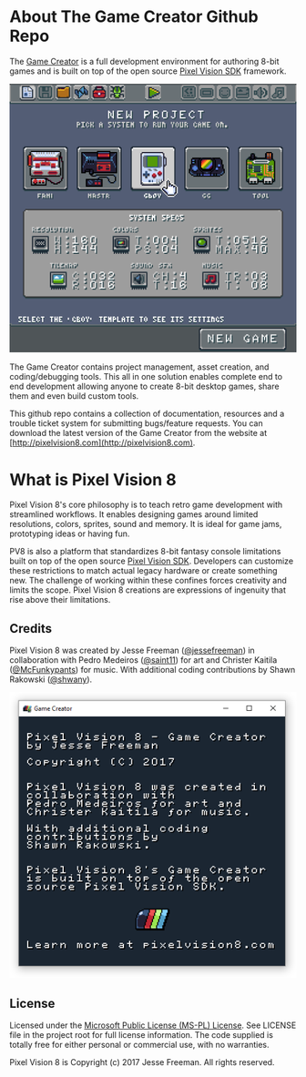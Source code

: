 # About The Game Creator Github Repo

The [Game Creator](https://pixelvision8.itch.io/game-creator) is a full development environment for authoring 8-bit games and is built on top of the open source [Pixel Vision SDK](http://pixelvisionsdk.com) framework. 

![image alt text](Docs/images/FullDocumentationReadme_image_0.png)

The Game Creator contains project management, asset creation, and coding/debugging tools. This all in one solution enables complete end to end development allowing anyone to create 8-bit desktop games, share them and even build custom tools.

This github repo contains a collection of documentation, resources and a trouble ticket system for submitting bugs/feature requests. You can download the latest version of the Game Creator from the website at [http://pixelvision8.com](http://pixelvision8.com).

# What is Pixel Vision 8

Pixel Vision 8's core philosophy is to teach retro game development with streamlined workflows. It enables designing games around limited resolutions, colors, sprites, sound and memory. It is ideal for game jams, prototyping ideas or having fun. 

PV8 is also a platform that standardizes 8-bit fantasy console limitations built on top of the open source [Pixel Vision SDK](http://pixelvisionsdk.com). Developers can customize these restrictions to match actual legacy hardware or create something new. The challenge of working within these confines forces creativity and limits the scope. Pixel Vision 8 creations are expressions of ingenuity that rise above their limitations. 

## Credits

Pixel Vision 8 was created by Jesse Freeman ([@jessefreeman](http://twitter.com/jessefreeman)) in collaboration with Pedro Medeiros ([@saint11](http://twitter.com/saint11)) for art and Christer Kaitila ([@McFunkypants](http://twitter.com/McFunkypants)) for music. With additional coding contributions by Shawn Rakowski ([@shwany](http://twitter.com/shwany)).

![image alt text](Docs/images/CreditsFooter_image_0.png)

## License

Licensed under the [Microsoft Public License (MS-PL) License](https://opensource.org/licenses/MS-PL).  See LICENSE file in the project root for full license information. The code supplied is totally free for either personal or commercial use, with no warranties. 

Pixel Vision 8 is Copyright (c) 2017 Jesse Freeman. All rights reserved.

